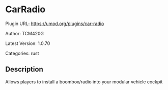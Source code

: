 # CarRadio

Plugin URL: https://umod.org/plugins/car-radio

Author: TCM420G

Latest Version: 1.0.70

Categories: rust

## Description

Allows players to install a boombox/radio into your modular vehicle cockpit
